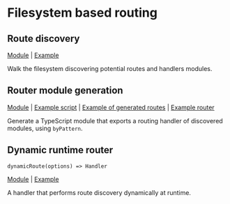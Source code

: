 # Filesystem based routing

## Route discovery

[Module](../lib/discover_routes.ts) |
[Example](../examples/scripts/discover_routes.ts)

Walk the filesystem discovering potential routes and handlers modules.

## Router module generation

[Module](../lib/generate_routes_module.ts) |
[Example script](../examples/scripts/generate_routes.ts) |
[Example of generated routes](../examples/routes.ts) |
[Example router](../examples/generated_routes.ts)

Generate a TypeScript module that exports a routing handler of discovered
modules, using `byPattern`.

## Dynamic runtime router

`dynamicRoute(options) => Handler`

[Module](../lib/dynamic_route.ts) | [Example](../examples/dynamic_route.ts)

A handler that performs route discovery dynamically at runtime.
